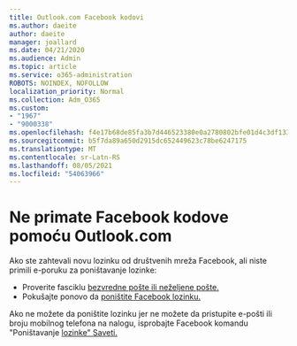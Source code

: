 ```yaml
---
title: Outlook.com Facebook kodovi
ms.author: daeite
author: daeite
manager: joallard
ms.date: 04/21/2020
ms.audience: Admin
ms.topic: article
ms.service: o365-administration
ROBOTS: NOINDEX, NOFOLLOW
localization_priority: Normal
ms.collection: Adm_O365
ms.custom:
- "1967"
- "9000338"
ms.openlocfilehash: f4e17b68de85fa3b7d446523380e0a2780802bfe01d4c3df133f4b7231a0d16c
ms.sourcegitcommit: b5f7da89a650d2915dc652449623c78be6247175
ms.translationtype: MT
ms.contentlocale: sr-Latn-RS
ms.lasthandoff: 08/05/2021
ms.locfileid: "54063966"
---
```

# <a name="not-receiving-facebook-codes-using-outlookcom"></a>Ne primate Facebook kodove pomoću Outlook.com

Ako ste zahtevali novu lozinku od društvenih mreža Facebook, ali niste primili e-poruku za poništavanje lozinke:

- Proverite fasciklu [bezvredne pošte ili neželjene pošte.](https://outlook.live.com/mail/junkemail)
- Pokušajte ponovo da [poništite Facebook lozinku.](https://aka.ms/facebook-password-reset)

Ako ne možete da poništite lozinku jer ne možete da pristupite e-pošti ili broju mobilnog telefona na nalogu, isprobajte Facebook komandu "Poništavanje [lozinke" Saveti.](https://aka.ms/facebook-password-help)